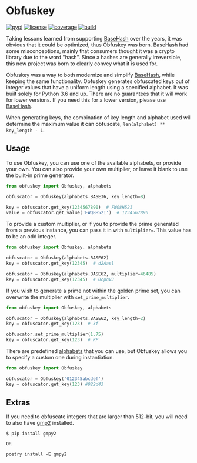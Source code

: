 # Obfuskey

[![pypi][pypi-v]][pypi] [![license][pypi-l]][pypi] [![coverage][codecov-i]][codecov] [![build][workflow-i]][workflow]

Taking lessons learned from supporting [BaseHash][basehash] over the years, it was
obvious that it could be optimized, thus Obfuskey was born. BaseHash had some
misconceptions, mainly that consumers thought it was a crypto library due to the word 
"hash". Since a hashes are generally irreversible, this new project was born to clearly 
convey what it is used for.

Obfuskey was a way to both modernize and simplify [BaseHash][basehash], while keeping
the same functionality. Obfuskey generates obfuscated keys out of integer values that
have a uniform length using a specified alphabet. It was built solely for Python 3.6 and
up. There are no guarantees that it will work for lower versions. If you need this for
a lower version, please use [BaseHash][basehash].

When generating keys, the combination of key length and alphabet used will determine the
maximum value it can obfuscate, `len(alphabet) ** key_length - 1`.

## Usage

To use Obfuskey, you can use one of the available alphabets, or provide your own. You
can also provide your own multiplier, or leave it blank to use the built-in prime
generator.

```python
from obfuskey import Obfuskey, alphabets

obfuscator = Obfuskey(alphabets.BASE36, key_length=8)

key = obfuscator.get_key(1234567890)  # FWQ8H52I
value = obfuscator.get_value('FWQ8H52I')  # 1234567890
```

To provide a custom multiplier, or if you to provide the prime generated from a
previous instance, you can pass it in with `multiplier=`. This value has to be an odd
integer.

```python
from obfuskey import Obfuskey, alphabets

obfuscator = Obfuskey(alphabets.BASE62)
key = obfuscator.get_key(12345)  # d2Aasl

obfuscator = Obfuskey(alphabets.BASE62, multiplier=46485)
key = obfuscator.get_key(12345)  # 0cpqVJ
```

If you wish to generate a prime not within the golden prime set, you can overwrite the
multiplier with `set_prime_multiplier`.

```python
from obfuskey import Obfuskey, alphabets

obfuscator = Obfuskey(alphabets.BASE62, key_length=2)
key = obfuscator.get_key(123)  # 3f

obfuscator.set_prime_multiplier(1.75)
key = obfuscator.get_key(123)  # RP
```

There are predefined [alphabets][alphabets] that you can use, but Obfuskey allows you to
specify a custom one during instantiation.

```python
from obfuskey import Obfuskey

obfuscator = Obfuskey('012345abcdef')
key = obfuscator.get_key(123) #022d43
```

## Extras

If you need to obfuscate integers that are larger than 512-bit, you will need to also
have [gmp2][gmpy2] installed.

```text
$ pip install gmpy2

OR

poetry install -E gmpy2
```

[basehash]: https://github.com/bnlucas/python-basehash
[alphabets]: https://github.com/bnlucas/obfuskey/blob/main/obfuskey/alphabets.py
[gmpy2]: https://pypi.org/project/gmpy2/
[pypi]: https://pypi.python.org/pypi/Obfuskey
[pypi-v]: https://img.shields.io/pypi/v/Obfuskey.svg
[pypi-l]: https://img.shields.io/pypi/l/Obfuskey.svg
[codecov]: https://codecov.io/gh/bnlucas/Obfuskey
[codecov-i]: https://img.shields.io/codecov/c/github/bnlucas/Obfuskey/master.svg
[workflow]: https://github.com/bnlucas/Obfuskey/actions?query=branch%3Amain+
[workflow-i]: https://img.shields.io/github/workflow/status/bnlucas/Obfuskey/CI/main